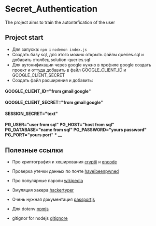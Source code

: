 # Secret_Authentication
The project aims to train the autontefication of the user

## Project start
* Для запуска:
`npm i`
`nodemon index.js`
* Cоздать базу sql, для этого можно открыть файлы queries.sql и добавить столбец solution-queries.sql
* Для аутонификации через google нужно в профиле google создать проект и оттуда добавить в файл GOOGLE_CLIENT_ID и GOOGLE_CLIENT_SECRET
* Создать файл расширения и добавить:
<h4>
<h4>GOOGLE_CLIENT_ID="from gmail google"<h4>
<h4>GOOGLE_CLIENT_SECRET="from gmail google"<h4>
<h4>SESSION_SECRET="text"<h4>
PG_USER="user from sql"
PG_HOST="host from sql"
PG_DATABASE="name from sql"
PG_PASSWORD="yours password"
PG_PORT="yours port"
* __

## Полезные ссылки
* Про криптография и хеширования [cryptii](https://cryptii.com/pipes/caesar-cipher) и [encode](https://encode-decode.com/aes256-encrypt-online/)
* Проверка утечки данных по почте [haveibeenpwned](https://haveibeenpwned.com/)
* Про популярные пароли [wikipedia](https://en.wikipedia.org/wiki/List_of_the_most_common_passwords)
* Эмуляция хакера [hackertyper](https://hackertyper.net/)
* Очень нужная документация [passportjs](https://www.passportjs.org/docs/)

* Для dotenv [npmjs](https://www.npmjs.com/package/dotenv)
* gitignor for nodejs [gitignore](https://github.com/github/gitignore/blob/main/Node.gitignore)
